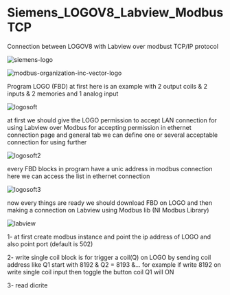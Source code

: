 # Siemens_LOGOV8_Labview_ModbusTCP
Connection between LOGOV8 with Labview over modbust TCP/IP protocol

![siemens-logo](https://github.com/amirsayyad7686/Siemens_LOGOV8_Labview_ModbusTCP/assets/78236642/c8f0b8e8-e270-4fba-b75c-2bf68d6bd732)

![modbus-organization-inc-vector-logo](https://github.com/amirsayyad7686/Siemens_LOGOV8_Labview_ModbusTCP/assets/78236642/f0d404e2-4034-4eb3-a503-47a95eb3963d)

Program LOGO (FBD) at first here is an example with 2 output coils & 2 inputs & 2 memories and 1 analog input

![logosoft](https://github.com/amirsayyad7686/Siemens_LOGOV8_Labview_ModbusTCP/assets/78236642/1aa94516-9e92-4653-9922-378435bcfc26)

at first we should give the LOGO permission to accept LAN connection for using Labview over Modbus for accepting permission in ethernet connection page and general tab we can define one or several acceptable connection for using further

![logosoft2](https://github.com/amirsayyad7686/Siemens_LOGOV8_Labview_ModbusTCP/assets/78236642/a5b0288b-694f-4fd6-b475-0d8a0e99db88)

every FBD blocks in program have a unic address in modbus connection here we can access the list in ethernet connection 

![logosoft3](https://github.com/amirsayyad7686/Siemens_LOGOV8_Labview_ModbusTCP/assets/78236642/bb78cc01-f625-402f-a84e-cced2fe8c51c)

now every things are ready we should download FBD on LOGO and then making a connection on Labview using Modbus lib (NI Modbus Library)

![labview](https://github.com/amirsayyad7686/Siemens_LOGOV8_Labview_ModbusTCP/assets/78236642/0229fab4-98df-4f56-b121-4110484960ff)

1- at first create modbus instance and point the ip address of LOGO and also point port (default is 502)

2- write single coil block is for trigger a coil(Q) on LOGO by sending coil address like Q1 start with 8192 & Q2 = 8193 &...
for example if write 8192 on write single coil input then toggle the button coil Q1 will ON

3- read dicrite 

